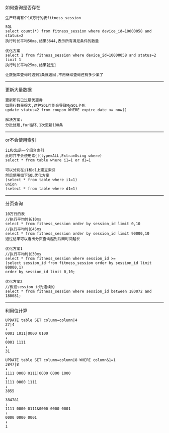 如何查询是否存在

    生产环境有个10万行的表fitness_session

    SQL
    select count(*) from fitness_session where device_id=10000058 and status=2
    执行时长平均50ms,结果3644,表示所有满足条件的数量

    优化方案
    select 1 from fitness_session where device_id=10000058 and status=2 limit 1
    执行时长平均25ms,结果就是1
    
    让数据库查询时遇到1条就返回,不用继续查询还有多少条了

---

更新大量数据

    更新所有已过期优惠券
    如果行数量很大,这种SQL可能会导致MySQL卡死
    update status=2 from coupon WHERE expire_date <= now()
    
    解决方案:
    分批处理,for循环,1次更新100条

---

or不会使用索引

    i1和d1是一个组合索引
    此时并不会使用索引(type=ALL,Extra=Using where)
    select * from table where i1=1 or d1=1

    可以分别在i1和d1上建立索引
    然后使用如下SQL优化方案
    (select * from table where i1=1)
    union
    (select * from table where d1=1)

---

分页查询

    10万行的表
    //执行平均时长10ms
    select * from fitness_session order by session_id limit 0,10
    //执行平均时长45ms
    select * from fitness_session order by session_id limit 90000,10
    通过结果可以看出分页查询越到后面时间越长

    优化方案1
    //执行平均时长30ms
    select * from fitness_session where session_id >=
    (select session_id from fitness_session order by session_id limit 80000,1)
    order by session_id limit 0,10;

    优化方案2
    //假设session_id为连续的
    select * from fitness_session where session_id between 180072 and 180081;

---

利用位计算

    UPDATE table SET column=column|4
    27|4
    ↓
    0001 1011|0000 0100
    ↓
    0001 1111
    ↓
    31

    UPDATE table SET column=column|8 WHERE column&1=1
    3847|8
    ↓
    1111 0000 0111|0000 0000 1000
    ↓
    1111 0000 1111
    ↓
    3855

    3847&1
    ↓
    1111 0000 0111&0000 0000 0001
    ↓
    0000 0000 0001
    ↓
    1
